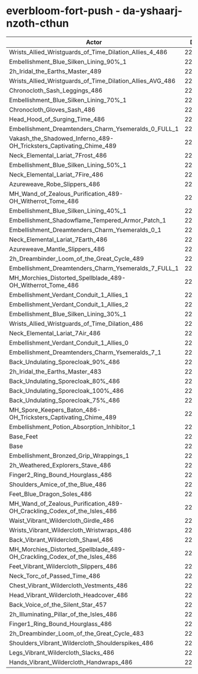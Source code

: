 # everbloom-fort-push - da-yshaarj-nzoth-cthun
| Actor | DPS | Increase |
|---|:---:|:---:|
|Wrists_Allied_Wristguards_of_Time_Dilation_Allies_4_486|228659|1.60%|
|Embellishment_Blue_Silken_Lining_90%_1|228228|1.41%|
|2h_Iridal_the_Earths_Master_489|227884|1.25%|
|Wrists_Allied_Wristguards_of_Time_Dilation_Allies_AVG_486|227851|1.24%|
|Chronocloth_Sash_Leggings_486|227713|1.18%|
|Embellishment_Blue_Silken_Lining_70%_1|227410|1.04%|
|Chronocloth_Gloves_Sash_486|227336|1.01%|
|Head_Hood_of_Surging_Time_486|227111|0.91%|
|Embellishment_Dreamtenders_Charm_Ysemeralds_0_FULL_1|226951|0.84%|
|Vakash_the_Shadowed_Inferno_489-OH_Tricksters_Captivating_Chime_489|226833|0.79%|
|Neck_Elemental_Lariat_7Frost_486|226744|0.75%|
|Embellishment_Blue_Silken_Lining_50%_1|226726|0.74%|
|Neck_Elemental_Lariat_7Fire_486|226624|0.69%|
|Azureweave_Robe_Slippers_486|226579|0.67%|
|MH_Wand_of_Zealous_Purification_489-OH_Witherrot_Tome_486|226437|0.61%|
|Embellishment_Blue_Silken_Lining_40%_1|226408|0.60%|
|Embellishment_Shadowflame_Tempered_Armor_Patch_1|226366|0.58%|
|Embellishment_Dreamtenders_Charm_Ysemeralds_0_1|226324|0.56%|
|Neck_Elemental_Lariat_7Earth_486|226246|0.53%|
|Azureweave_Mantle_Slippers_486|226240|0.52%|
|2h_Dreambinder_Loom_of_the_Great_Cycle_489|226221|0.52%|
|Embellishment_Dreamtenders_Charm_Ysemeralds_7_FULL_1|226214|0.51%|
|MH_Morchies_Distorted_Spellblade_489-OH_Witherrot_Tome_486|226136|0.48%|
|Embellishment_Verdant_Conduit_1_Allies_1|225918|0.38%|
|Embellishment_Verdant_Conduit_1_Allies_2|225913|0.38%|
|Embellishment_Blue_Silken_Lining_30%_1|225902|0.37%|
|Wrists_Allied_Wristguards_of_Time_Dilation_486|225858|0.35%|
|Neck_Elemental_Lariat_7Air_486|225829|0.34%|
|Embellishment_Verdant_Conduit_1_Allies_0|225810|0.33%|
|Embellishment_Dreamtenders_Charm_Ysemeralds_7_1|225705|0.29%|
|Back_Undulating_Sporecloak_90%_486|225623|0.25%|
|2h_Iridal_the_Earths_Master_483|225595|0.24%|
|Back_Undulating_Sporecloak_80%_486|225581|0.23%|
|Back_Undulating_Sporecloak_100%_486|225580|0.23%|
|Back_Undulating_Sporecloak_75%_486|225492|0.19%|
|MH_Spore_Keepers_Baton_486-OH_Tricksters_Captivating_Chime_489|225291|0.10%|
|Embellishment_Potion_Absorption_Inhibitor_1|225257|0.09%|
|Base_Feet|225183|0.05%|
|Base|225060|0.00%|
|Embellishment_Bronzed_Grip_Wrappings_1|225009|-0.02%|
|2h_Weathered_Explorers_Stave_486|225006|-0.02%|
|Finger2_Ring_Bound_Hourglass_486|224910|-0.07%|
|Shoulders_Amice_of_the_Blue_486|224850|-0.09%|
|Feet_Blue_Dragon_Soles_486|224846|-0.10%|
|MH_Wand_of_Zealous_Purification_489-OH_Crackling_Codex_of_the_Isles_486|224844|-0.10%|
|Waist_Vibrant_Wildercloth_Girdle_486|224832|-0.10%|
|Wrists_Vibrant_Wildercloth_Wristwraps_486|224781|-0.12%|
|Back_Vibrant_Wildercloth_Shawl_486|224685|-0.17%|
|MH_Morchies_Distorted_Spellblade_489-OH_Crackling_Codex_of_the_Isles_486|224682|-0.17%|
|Feet_Vibrant_Wildercloth_Slippers_486|224562|-0.22%|
|Neck_Torc_of_Passed_Time_486|224552|-0.23%|
|Chest_Vibrant_Wildercloth_Vestments_486|224485|-0.26%|
|Head_Vibrant_Wildercloth_Headcover_486|224456|-0.27%|
|Back_Voice_of_the_Silent_Star_457|224408|-0.29%|
|2h_Illuminating_Pillar_of_the_Isles_486|224147|-0.41%|
|Finger1_Ring_Bound_Hourglass_486|224111|-0.42%|
|2h_Dreambinder_Loom_of_the_Great_Cycle_483|224098|-0.43%|
|Shoulders_Vibrant_Wildercloth_Shoulderspikes_486|224075|-0.44%|
|Legs_Vibrant_Wildercloth_Slacks_486|223739|-0.59%|
|Hands_Vibrant_Wildercloth_Handwraps_486|223568|-0.66%|
